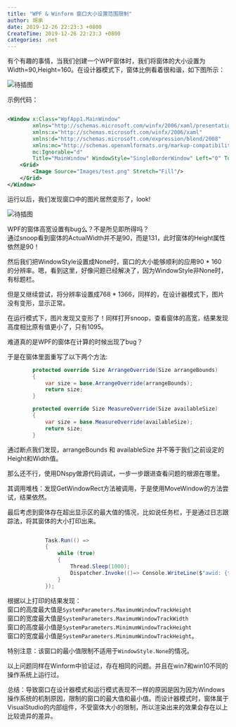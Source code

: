 ```yaml
---
title: "WPF & Winform 窗口大小设置范围限制"
author: 胡承
date: 2019-12-26 22:23:3 +0800
CreateTime: 2019-12-26 22:23:3 +0800
categories: .net
---
```


有个有趣的事情，当我们创建一个WPF窗体时，我们将窗体的大小设置为Width=90,Height=160。在设计器模式下，窗体比例看着很和谐，如下图所示：  

![待插图]()  

示例代码：

```xml

<Window x:Class="WpfApp1.MainWindow"
        xmlns="http://schemas.microsoft.com/winfx/2006/xaml/presentation"
        xmlns:x="http://schemas.microsoft.com/winfx/2006/xaml"
        xmlns:d="http://schemas.microsoft.com/expression/blend/2008"
        xmlns:mc="http://schemas.openxmlformats.org/markup-compatibility/2006"
        mc:Ignorable="d"
        Title="MainWindow" WindowStyle="SingleBorderWindow" Left="0" Top="0" Height="160" Width="90">
    <Grid>
        <Image Source="Images/test.png" Stretch="Fill"/>
    </Grid>
</Window>

```

运行以后，我们发现窗口中的图片居然变形了，look!    

![待插图]()  

WPF的窗体高宽设置有bug么？不是所见即所得吗？  
通过snoop看到窗体的ActualWidth并不是90，而是131，此时窗体的Height属性依然是90！

然后我们把WindowStyle设置成None时，窗口的大小能够顺利的应用90 * 160 的分辨率。嗯，看到这里，好像问题已经解决了，因为WindowStyle非None时，有标题栏。

但是又继续尝试，将分辨率设置成768 * 1366，同样的，在设计器模式下，图片没有变形，显示正常。  

在运行模式下，图片发现又变形了！同样打开snoop，查看窗体的高宽，结果发现高度相比原有值更小了，只有1095。

难道真的是WPF的窗体在计算的时候出现了bug？  

于是在窗体里面重写了以下两个方法:

```csharp
        protected override Size ArrangeOverride(Size arrangeBounds)
        {
            var size = base.ArrangeOverride(arrangeBounds);
            return size;
        }

        protected override Size MeasureOverride(Size availableSize)
        {
            var size = base.MeasureOverride(availableSize);
            return size;
        }

```
通过断点我们发现，arrangeBounds 和 availableSize 并不等于我们之前设定的Height和Width值。

那么还不行，使用DNspy做源代码调试，一步一步跟进查看问题的根源在哪里。

其调用堆栈：发现GetWindowRect方法被调用，于是使用MoveWindow的方法尝试，结果依然。

最后考虑到窗体存在超出显示区的最大值的情况，比如说任务栏，于是通过日志跟踪法，将其窗体的大小打印出来。

```cs

            Task.Run(() =>
            {
                while (true)
                {
                    Thread.Sleep(1000);
                    Dispatcher.Invoke(()=> Console.WriteLine($"awid: {this.ActualWidth} ah:{this.ActualHeight} maxh:{ SystemParameters.MaximumWindowTrackHeight } maxwid:{ SystemParameters.MaximumWindowTrackWidth } minh:{SystemParameters.MinimumWindowTrackHeight} minwid:{SystemParameters.MinimumWindowTrackWidth}"));
                }                
            });

```
根据以上打印的结果发现：  
窗口的高度最大值是`SystemParameters.MaximumWindowTrackHeight`  
窗口的宽度最大值是`SystemParameters.MaximumWindowTrackWidth`  
窗口的高度最小值是`SystemParameters.MinimumWindowTrackHeight`  
窗口的宽度最小值是`SystemParameters.MinimumWindowTrackHeight`。

特别注意：该窗口的最小值限制不适用于`WindowStyle.None`的情况。

以上问题同样在Winform中验证过，存在相同的问题。并且在win7和win10不同的操作系统上运行过。

总结：导致窗口在设计器模式和运行模式表现不一样的原因是因为因为Windows操作系统的机制原因，限制的窗口的最大值和最小值。而设计器模式时，窗体属于VisualStudio的内部组件，不受窗体大小的限制，所以渲染出来的效果会存在以上比较诡异的差异。